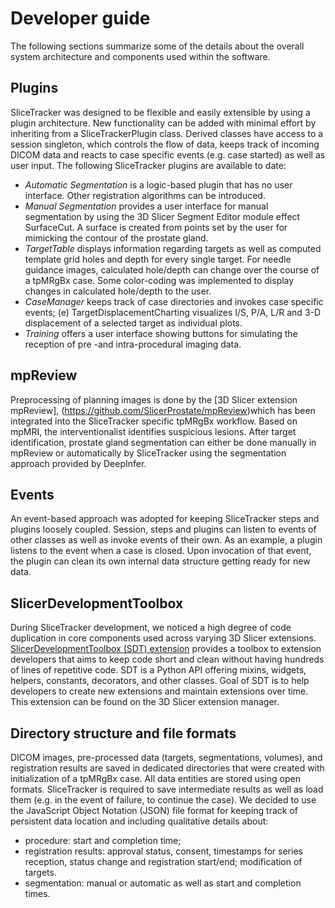 # Developer guide

The following sections summarize some of the details about the overall system architecture and components used within the software.

## Plugins
SliceTracker was designed to be flexible and easily extensible by using a plugin architecture. New functionality can be added with minimal effort by inheriting from a SliceTrackerPlugin class. Derived classes have access to a session singleton, which controls the flow of data, keeps track of incoming DICOM data and reacts to case specific events (e.g. case started) as well as user input. The following SliceTracker plugins are available to date: 

* _Automatic Segmentation_ is a logic-based plugin that has no user interface. Other registration algorithms can be introduced.
* _Manual Segmentation_ provides a user interface for manual segmentation by using the 3D Slicer Segment Editor module effect SurfaceCut. A surface is created from points set by the user for mimicking the contour of the prostate gland.
* _TargetTable_ displays information regarding targets as well as computed template grid holes and depth for every single target. For needle guidance images, calculated hole/depth can change over the course of a tpMRgBx case. Some color-coding was implemented to display changes in calculated hole/depth to the user.
* _CaseManager_ keeps track of case directories and invokes case specific events; (e) TargetDisplacementCharting visualizes I/S, P/A, L/R and 3-D displacement of a selected target as individual plots.
* _Training_ offers a user interface showing buttons for simulating the reception of pre -and intra-procedural imaging data.

## mpReview
Preprocessing of planning images is done by the [3D Slicer extension mpReview], (https://github.com/SlicerProstate/mpReview)which has been integrated into the SliceTracker specific tpMRgBx workflow. Based on mpMRI, the interventionalist identifies suspicious lesions. After target identification, prostate gland segmentation can either be done manually in mpReview or automatically by SliceTracker using the segmentation approach provided by DeepInfer.

## Events
An event-based approach was adopted for keeping SliceTracker steps and plugins loosely coupled. Session, steps and plugins can listen to events of other classes as well as invoke events of their own. As an example, a plugin listens to the event when a case is closed. Upon invocation of that event, the plugin can clean its own internal data structure getting ready for new data.

## SlicerDevelopmentToolbox
During SliceTracker development, we noticed a high degree of code duplication in core components used across varying 3D Slicer extensions. [SlicerDevelopmentToolbox (SDT) extension](http://sdt.readthedocs.io/en/latest/) provides a toolbox to extension developers that aims to keep code short and clean without having hundreds of lines of repetitive code. SDT is a Python API offering mixins, widgets, helpers, constants, decorators, and other classes. Goal of SDT is to help developers to create new extensions and maintain extensions over time. This extension can be found on the 3D Slicer extension manager.

## Directory structure and file formats
DICOM images, pre-processed data (targets, segmentations, volumes), and registration results are saved in dedicated directories that were created with initialization of a tpMRgBx case. All data entities are stored using open formats. SliceTracker is required to save intermediate results as well as load them (e.g. in the event of failure, to continue the case). We decided to use the JavaScript Object Notation (JSON) file format for keeping track of persistent data location and including qualitative details about: 
* procedure: start and completion time; 
* registration results: approval status, consent, timestamps for series reception, status change and registration start/end; modification of targets. 
* segmentation: manual or automatic as well as start and completion times.
